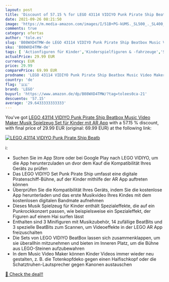 ```yaml
---
layout: post
title: 'Discount of 57.15 % for LEGO 43114 VIDIYO Punk Pirate Ship Beatb'
date: 2021-09-26 08:21:50
image: 'https://m.media-amazon.com/images/I/51B+PG-kUMS._SL500_._SL400_.jpg'
comments: true
category: ofertas
author: 'tole.es'
slug: 'B08WXD4TMW-de LEGO 43114 VIDIYO Punk Pirate Ship Beatbox Music Video...'
sku: 'B08WXD4TMW-de'
tags: [ 'Actionfiguren für Kinder','Kinderspielfiguren & -fahrzeuge','Spielzeug','lego', ]
actualPrice: 29.99 EUR
currency: EUR
price: 29.99
comparePrice: 69.99 EUR
prodname: 'LEGO 43114 VIDIYO Punk Pirate Ship Beatbox Music Video Maker  Musik Spielzeug Set für Kinder mit AR App'
country: 'de'
flag: '🇩🇪'
brand: 'LEGO'
buyurl: 'https://www.amazon.de/dp/B08WXD4TMW/?tag=tolees0ca-21'
descuento: '57.15'
average: '29.6433333333333'
---
```


You've got [LEGO 43114 VIDIYO Punk Pirate Ship Beatbox Music Video Maker  Musik Spielzeug Set für Kinder mit AR App](https://www.amazon.de/dp/B08WXD4TMW/?tag=tolees0ca-21) with a  57.15 % discount, with final price of 29.99 EUR (original: 69.99 EUR) at the following link:

[![LEGO 43114 VIDIYO Punk Pirate Ship Beatb](https://m.media-amazon.com/images/I/51B+PG-kUMS._SL500_._SL400_.jpg)](https://www.amazon.de/dp/B08WXD4TMW/?tag=tolees0ca-21)

ℹ️:

- Suchen Sie im App Store oder bei Google Play nach LEGO VIDIYO, um die App herunterzuladen un dvor dem Kauf die Kompatibilität Ihres Geräts zu prüfen
- Das LEGO VIDIYO Set Punk Pirate Ship umfasst eine digitale Piratenschiff-Bühne, auf der Kinder mithilfe der AR App auftreten können
- Überprüfen Sie die Kompatibilität Ihres Geräts, indem Sie die kostenlose App herunterladen und das erste Musikvideo Ihres Kindes mit dem kostenlosen digitalen Bandmate aufnehmen
- Dieses Musik Spielzeug für Kinder enthält Spezialeffekte, die auf ein Punkrockkonzert passen, wie beispielsweise ein Spezialeffekt, der Figuren auf einem Hai surfen lässt
- Enthalten sind 3 Minifiguren mit Musikzubehör, 14 zufällige BeatBits und 3 spezielle BeatBits zum Scannen, um Videoeffekte in der LEGO AR App freizuschalten
- Die Sets von LEGO VIDIYO BeatBox lassen sich zusammenklappen, um sie überallhin mitzunehmen und bieten im Inneren Platz, um die Bühne aus LEGO-Steinen aufzubewahren
- In dem Music Video Maker können Kinder Videos immer wieder neu gestalten, z. B. die Totenkopfdeko gegen einen Haifischkopf oder die Schatztruhen-Lautsprecher gegen Kanonen austauschen

[🛒 Check the deal!!](https://www.amazon.de/dp/B08WXD4TMW/?tag=tolees0ca-21)
